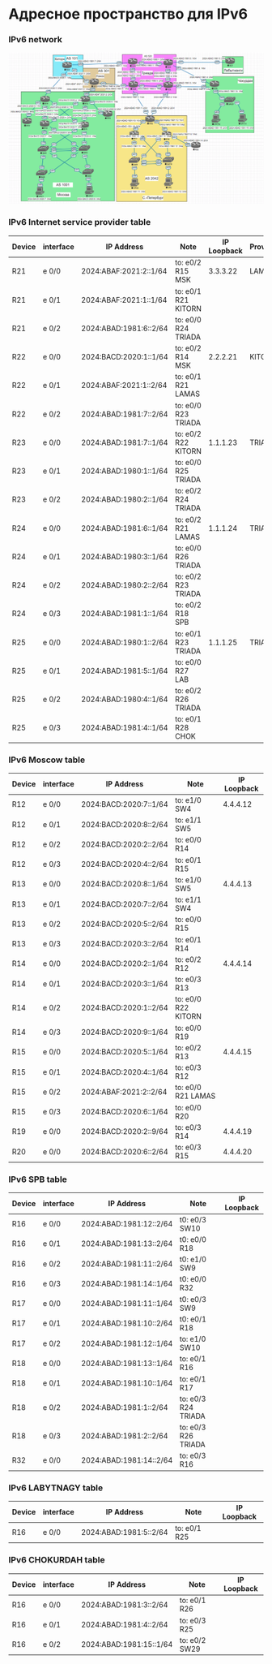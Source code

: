 # Адресное пространство для IPv6
### IPv6 network  
![alt-текст](https://github.com/stanlaz/otus_network_engineer/blob/main/Лабораторные%20работы/Network%20design/IPv6/2024-07-10_15-44-25.png)  
### IPv6 Internet service provider table  
Device | interface | IP Address            | Note              |IP Loopback|	Provider    |  
-------|-----------|-----------------------|-------------------|-----------|----------------|  
R21    | e 0/0     |2024:ABAF:2021:2::1/64 |to: e0/2 R15 MSK   |3.3.3.22   |LAMAS           |   
R21    | e 0/1     |2024:ABAF:2021:1::1/64 |to: e0/1 R21 KITORN|           |                |
R21    | e 0/2     |2024:ABAD:1981:6::2/64 |to: e0/0 R24 TRIADA|           |                |
R22    | e 0/0     |2024:BACD:2020:1::1/64 |to: e0/2 R14 MSK   |2.2.2.21   |KITORN          |
R22    | e 0/1     |2024:ABAF:2021:1::2/64 |to: e0/1 R21 LAMAS |           |                |
R22    | e 0/2     |2024:ABAD:1981:7::2/64 |to: e0/0 R23 TRIADA|           |                |
R23    | e 0/0     |2024:ABAD:1981:7::1/64 |to: e0/2 R22 KITORN|1.1.1.23   |TRIADA          |
R23    | e 0/1     |2024:ABAD:1980:1::1/64 |to: e0/0 R25 TRIADA|           |                |
R23    | e 0/2     |2024:ABAD:1980:2::1/64 |to: e0/2 R24 TRIADA|           |                |
R24    | e 0/0     |2024:ABAD:1981:6::1/64 |to: e0/2 R21 LAMAS |1.1.1.24   |TRIADA          |
R24    | e 0/1     |2024:ABAD:1980:3::1/64 |to: e0/0 R26 TRIADA|           |                |
R24    | e 0/2     |2024:ABAD:1980:2::2/64 |to: e0/2 R23 TRIADA|           |                |
R24    | e 0/3     |2024:ABAD:1981:1::1/64 |to: e0/2 R18 SPB   |           |                |
R25    | e 0/0     |2024:ABAD:1980:1::2/64 |to: e0/1 R23 TRIADA|1.1.1.25   |TRIADA          |
R25    | e 0/1     |2024:ABAD:1981:5::1/64 |to: e0/0 R27 LAB   |           |                |
R25    | e 0/2     |2024:ABAD:1980:4::1/64 |to: e0/2 R26 TRIADA|           |                |
R25    | e 0/3     |2024:ABAD:1981:4::1/64 |to: e0/1 R28 CHOK  |           |                |

### IPv6 Moscow table  
Device | interface | IP Address            | Note              |IP Loopback|  
-------|-----------|-----------------------|-------------------|-----------|  
R12    | e 0/0     |2024:BACD:2020:7::1/64 |to: e1/0 SW4       |4.4.4.12   |   
R12    | e 0/1     |2024:BACD:2020:8::2/64 |to: e1/1 SW5       |           |
R12    | e 0/2     |2024:BACD:2020:2::2/64 |to: e0/0 R14       |           |
R12    | e 0/3     |2024:BACD:2020:4::2/64 |to: e0/1 R15       |           |
R13    | e 0/0     |2024:BACD:2020:8::1/64 |to: e1/0 SW5       |4.4.4.13   |
R13    | e 0/1     |2024:BACD:2020:7::2/64 |to: e1/1 SW4       |           |
R13    | e 0/2     |2024:BACD:2020:5::2/64 |to: e0/0 R15       |           |
R13    | e 0/3     |2024:BACD:2020:3::2/64 |to: e0/1 R14       |           |
R14    | e 0/0     |2024:BACD:2020:2::1/64 |to: e0/2 R12       |4.4.4.14   |
R14    | e 0/1     |2024:BACD:2020:3::1/64 |to: e0/3 R13       |           |
R14    | e 0/2     |2024:BACD:2020:1::2/64 |to: e0/0 R22 KITORN|           |
R14    | e 0/3     |2024:BACD:2020:9::1/64 |to: e0/0 R19       |           |
R15    | e 0/0     |2024:BACD:2020:5::1/64 |to: e0/2 R13       |4.4.4.15   |
R15    | e 0/1     |2024:BACD:2020:4::1/64 |to: e0/3 R12       |           |
R15    | e 0/2     |2024:ABAF:2021:2::2/64 |to: e0/0 R21 LAMAS |           |
R15    | e 0/3     |2024:BACD:2020:6::1/64 |to: e0/0 R20       |           |
R19    | e 0/0     |2024:BACD:2020:2::9/64 |to: e0/3 R14       |4.4.4.19   |
R20    | e 0/0     |2024:BACD:2020:6::2/64 |to: e0/3 R15       |4.4.4.20   |  

### IPv6 SPB table  
Device | interface | IP Address            | Note              |IP Loopback|  
-------|-----------|-----------------------|-------------------|-----------|  
R16    | e 0/0     |2024:ABAD:1981:12::2/64|t0: e0/3 SW10      |           |  
R16    | e 0/1     |2024:ABAD:1981:13::2/64|t0: e0/0 R18       |           |  
R16    | e 0/2     |2024:ABAD:1981:11::2/64|t0: e1/0 SW9       |           |  
R16    | e 0/3     |2024:ABAD:1981:14::1/64|t0: e0/0 R32       |           |  
R17    | e 0/0     |2024:ABAD:1981:11::1/64|t0: e0/3 SW9       |           |  
R17    | e 0/1     |2024:ABAD:1981:10::2/64|t0: e0/1 R18       |           |  
R17    | e 0/2     |2024:ABAD:1981:12::1/64|to: e1/0 SW10      |           |  
R18    | e 0/0     |2024:ABAD:1981:13::1/64|to: e0/1 R16       |           |  
R18    | e 0/1     |2024:ABAD:1981:10::1/64|to: e0/1 R17       |           |  
R18    | e 0/2     |2024:ABAD:1981:1::2/64 |to: e0/3 R24 TRIADA|           |  
R18    | e 0/3     |2024:ABAD:1981:2::2/64 |to: e0/3 R26 TRIADA|           |  
R32    | e 0/0     |2024:ABAD:1981:14::2/64|to: e0/3 R16       |           |  

### IPv6 LABYTNAGY table  
Device | interface | IP Address            | Note              |IP Loopback|  
-------|-----------|-----------------------|-------------------|-----------|  
R16    | e 0/0     |2024:ABAD:1981:5::2/64 |to: e0/1 R25       |           |   

### IPv6 CHOKURDAH table  
Device | interface | IP Address            | Note              |IP Loopback|  
-------|-----------|-----------------------|-------------------|-----------|  
R16    | e 0/0     |2024:ABAD:1981:3::2/64 |to: e0/1 R26       |           |  
R16    | e 0/1     |2024:ABAD:1981:4::2/64 |to: e0/3 R25       |           |  
R16    | e 0/2     |2024:ABAD:1981:15::1/64|to: e0/2 SW29      |           |  





  

